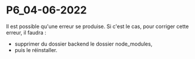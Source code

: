 # P6_04-06-2022

Il est possible qu'une erreur se produise. 
Si c'est le cas, pour corriger cette erreur, il faudra :
- supprimer du dossier backend le dossier node_modules, 
- puis le réinstaller. 
